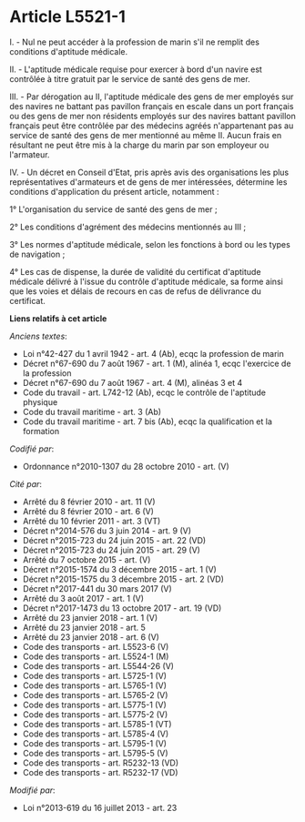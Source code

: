 # Article L5521-1

I. - Nul ne peut accéder à la profession de marin s'il ne remplit des conditions d'aptitude médicale. 

II. - L'aptitude médicale requise pour exercer à bord d'un navire est contrôlée à titre gratuit par le service de santé des
gens de mer. 

III. - Par dérogation au II, l'aptitude médicale des gens de mer employés sur des navires ne battant pas pavillon français en
escale dans un port français ou des gens de mer non résidents employés sur des navires battant pavillon français peut être
contrôlée par des médecins agréés n'appartenant pas au service de santé des gens de mer mentionné au même II. Aucun frais en
résultant ne peut être mis à la charge du marin par son employeur ou l'armateur. 

IV. - Un décret en Conseil d'Etat, pris après avis des organisations les plus représentatives d'armateurs et de gens de mer
intéressées, détermine les conditions d'application du présent article, notamment : 

1° L'organisation du service de santé des gens de mer ; 

2° Les conditions d'agrément des médecins mentionnés au III ; 

3° Les normes d'aptitude médicale, selon les fonctions à bord ou les types de navigation ; 

4° Les cas de dispense, la durée de validité du certificat d'aptitude médicale délivré à l'issue du contrôle d'aptitude
médicale, sa forme ainsi que les voies et délais de recours en cas de refus de délivrance du certificat.

**Liens relatifs à cet article**

_Anciens textes_:

  - Loi n°42-427 du 1 avril 1942 - art. 4 (Ab), ecqc la profession de marin
  - Décret n°67-690 du 7 août 1967 - art. 1 (M), alinéa 1, ecqc l'exercice de la profession
  - Décret n°67-690 du 7 août 1967 - art. 4 (M), alinéas 3 et 4
  - Code du travail - art. L742-12 (Ab), ecqc le contrôle de l'aptitude physique
  - Code du travail maritime - art. 3 (Ab)
  - Code du travail maritime - art. 7 bis (Ab), ecqc la qualification et la formation

_Codifié par_:

  - Ordonnance n°2010-1307 du 28 octobre 2010 - art. (V)

_Cité par_:

  - Arrêté du 8 février 2010 - art. 11 (V)
  - Arrêté du 8 février 2010 - art. 6 (V)
  - Arrêté du 10 février 2011 - art. 3 (VT)
  - Décret n°2014-576 du 3 juin 2014 - art. 9 (V)
  - Décret n°2015-723 du 24 juin 2015 - art. 22 (VD)
  - Décret n°2015-723 du 24 juin 2015 - art. 29 (V)
  - Arrêté du 7 octobre 2015 - art. (V)
  - Décret n°2015-1574 du 3 décembre 2015 - art. 1 (V)
  - Décret n°2015-1575 du 3 décembre 2015 - art. 2 (VD)
  - Décret n°2017-441 du 30 mars 2017 (V)
  - Arrêté du 3 août 2017 - art. 1 (V)
  - Décret n°2017-1473 du 13 octobre 2017 - art. 19 (VD)
  - Arrêté du 23 janvier 2018 - art. 1 (V)
  - Arrêté du 23 janvier 2018 - art. 5
  - Arrêté du 23 janvier 2018 - art. 6 (V)
  - Code des transports - art. L5523-6 (V)
  - Code des transports - art. L5524-1 (M)
  - Code des transports - art. L5544-26 (V)
  - Code des transports - art. L5725-1 (V)
  - Code des transports - art. L5765-1 (V)
  - Code des transports - art. L5765-2 (V)
  - Code des transports - art. L5775-1 (V)
  - Code des transports - art. L5775-2 (V)
  - Code des transports - art. L5785-1 (VT)
  - Code des transports - art. L5785-4 (V)
  - Code des transports - art. L5795-1 (V)
  - Code des transports - art. L5795-5 (V)
  - Code des transports - art. R5232-13 (VD)
  - Code des transports - art. R5232-17 (VD)

_Modifié par_:

  - Loi n°2013-619 du 16 juillet 2013 - art. 23
